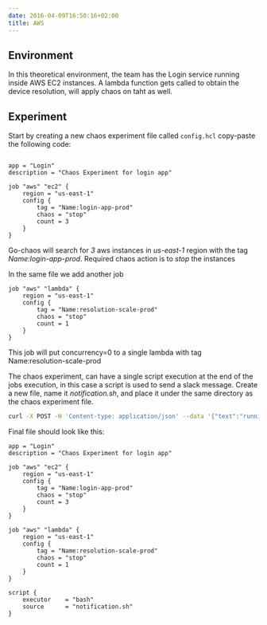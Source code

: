 ```yaml
---
date: 2016-04-09T16:50:16+02:00
title: AWS 
---
```


## Environment
In this theoretical environment, the team has the Login service running inside AWS EC2 instances. 
A lambda function gets called to obtain the device resolution, will apply chaos on taht as well.

## Experiment

Start by creating a new chaos experiment file called `config.hcl` 
copy-paste the following code:
```HCL

app = "Login"
description = "Chaos Experiment for login app" 

job "aws" "ec2" {
    region = "us-east-1"
    config {
        tag = "Name:login-app-prod" 
        chaos = "stop"              
        count = 3                   
    }
}
```

Go-chaos will search for *3* aws instances in *us-east-1* region with the tag *Name:login-app-prod*. Required chaos action is to *stop* the instances 

In the same file we add another job

```HCL
job "aws" "lambda" {
    region = "us-east-1"
    config {
        tag = "Name:resolution-scale-prod" 
        chaos = "stop"              
        count = 1                   
    }
}
```
This job will put concurrency=0 to a single lambda with tag Name:resolution-scale-prod

The chaos experiment, can have a single script execution at the end of the jobs execution, in this case a script is used to send a slack message. Create a new file, name it *notification.sh*, and place it under the same directory as the chaos experiment file. 

```bash
curl -X POST -H 'Content-type: application/json' --data '{"text":"running chaos experiment, please be attentive!"}' <WEBHOOK>
```
Final file should look like this:

```HCL
app = "Login"
description = "Chaos Experiment for login app" 

job "aws" "ec2" {
    region = "us-east-1"
    config {
        tag = "Name:login-app-prod" 
        chaos = "stop"              
        count = 3                   
    }
}

job "aws" "lambda" {
    region = "us-east-1"
    config {
        tag = "Name:resolution-scale-prod" 
        chaos = "stop"              
        count = 1                   
    }
}

script {
    executor    = "bash"
    source      = "notification.sh" 
}
```